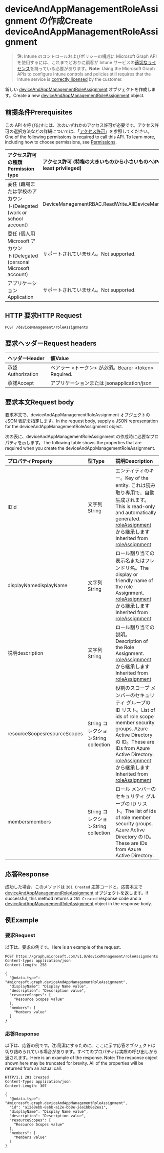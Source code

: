 # <a name="create-deviceandappmanagementroleassignment"></a><span data-ttu-id="cfa49-101">deviceAndAppManagementRoleAssignment の作成</span><span class="sxs-lookup"><span data-stu-id="cfa49-101">Create deviceAndAppManagementRoleAssignment</span></span>

> <span data-ttu-id="cfa49-102">**注:** Intune のコントロールおよびポリシーの構成に Microsoft Graph API を使用するには、これまでどおりに顧客が Intune サービスの[適切なライセンス](https://go.microsoft.com/fwlink/?linkid=839381)を持っている必要があります。</span><span class="sxs-lookup"><span data-stu-id="cfa49-102">**Note:** Using the Microsoft Graph APIs to configure Intune controls and policies still requires that the Intune service is [correctly licensed](https://go.microsoft.com/fwlink/?linkid=839381) by the customer.</span></span>

<span data-ttu-id="cfa49-103">新しい [deviceAndAppManagementRoleAssignment](../resources/intune_rbac_deviceandappmanagementroleassignment.md) オブジェクトを作成します。</span><span class="sxs-lookup"><span data-stu-id="cfa49-103">Create a new [deviceAndAppManagementRoleAssignment](../resources/intune_rbac_deviceandappmanagementroleassignment.md) object.</span></span>
## <a name="prerequisites"></a><span data-ttu-id="cfa49-104">前提条件</span><span class="sxs-lookup"><span data-stu-id="cfa49-104">Prerequisites</span></span>
<span data-ttu-id="cfa49-p101">この API を呼び出すには、次のいずれかのアクセス許可が必要です。アクセス許可の選択方法などの詳細については、「[アクセス許可](../../../concepts/permissions_reference.md)」を参照してください。</span><span class="sxs-lookup"><span data-stu-id="cfa49-p101">One of the following permissions is required to call this API. To learn more, including how to choose permissions, see [Permissions](../../../concepts/permissions_reference.md).</span></span>

|<span data-ttu-id="cfa49-107">アクセス許可の種類</span><span class="sxs-lookup"><span data-stu-id="cfa49-107">Permission type</span></span>|<span data-ttu-id="cfa49-108">アクセス許可 (特権の大きいものから小さいものへ)</span><span class="sxs-lookup"><span data-stu-id="cfa49-108">Permissions (from most to least privileged)</span></span>|
|:---|:---|
|<span data-ttu-id="cfa49-109">委任 (職場または学校のアカウント)</span><span class="sxs-lookup"><span data-stu-id="cfa49-109">Delegated (work or school account)</span></span>|<span data-ttu-id="cfa49-110">DeviceManagementRBAC.ReadWrite.All</span><span class="sxs-lookup"><span data-stu-id="cfa49-110">DeviceManagementRBAC.ReadWrite.All</span></span>|
|<span data-ttu-id="cfa49-111">委任 (個人用 Microsoft アカウント)</span><span class="sxs-lookup"><span data-stu-id="cfa49-111">Delegated (personal Microsoft account)</span></span>|<span data-ttu-id="cfa49-112">サポートされていません。</span><span class="sxs-lookup"><span data-stu-id="cfa49-112">Not supported.</span></span>|
|<span data-ttu-id="cfa49-113">アプリケーション</span><span class="sxs-lookup"><span data-stu-id="cfa49-113">Application</span></span>|<span data-ttu-id="cfa49-114">サポートされていません。</span><span class="sxs-lookup"><span data-stu-id="cfa49-114">Not supported.</span></span>|

## <a name="http-request"></a><span data-ttu-id="cfa49-115">HTTP 要求</span><span class="sxs-lookup"><span data-stu-id="cfa49-115">HTTP Request</span></span>
<!-- {
  "blockType": "ignored"
}
-->
``` http
POST /deviceManagement/roleAssignments
```

## <a name="request-headers"></a><span data-ttu-id="cfa49-116">要求ヘッダー</span><span class="sxs-lookup"><span data-stu-id="cfa49-116">Request headers</span></span>
|<span data-ttu-id="cfa49-117">ヘッダー</span><span class="sxs-lookup"><span data-stu-id="cfa49-117">Header</span></span>|<span data-ttu-id="cfa49-118">値</span><span class="sxs-lookup"><span data-stu-id="cfa49-118">Value</span></span>|
|:---|:---|
|<span data-ttu-id="cfa49-119">承認</span><span class="sxs-lookup"><span data-stu-id="cfa49-119">Authorization</span></span>|<span data-ttu-id="cfa49-120">ベアラー &lt;トークン&gt; が必須。</span><span class="sxs-lookup"><span data-stu-id="cfa49-120">Bearer &lt;token&gt; Required.</span></span>|
|<span data-ttu-id="cfa49-121">承諾</span><span class="sxs-lookup"><span data-stu-id="cfa49-121">Accept</span></span>|<span data-ttu-id="cfa49-122">アプリケーションまたは json</span><span class="sxs-lookup"><span data-stu-id="cfa49-122">application/json</span></span>|

## <a name="request-body"></a><span data-ttu-id="cfa49-123">要求本文</span><span class="sxs-lookup"><span data-stu-id="cfa49-123">Request body</span></span>
<span data-ttu-id="cfa49-124">要求本文で、deviceAndAppManagementRoleAssignment オブジェクトの JSON 表記を指定します。</span><span class="sxs-lookup"><span data-stu-id="cfa49-124">In the request body, supply a JSON representation for the deviceAndAppManagementRoleAssignment object.</span></span>

<span data-ttu-id="cfa49-125">次の表に、deviceAndAppManagementRoleAssignment の作成時に必要なプロパティを示します。</span><span class="sxs-lookup"><span data-stu-id="cfa49-125">The following table shows the properties that are required when you create the deviceAndAppManagementRoleAssignment.</span></span>

|<span data-ttu-id="cfa49-126">プロパティ</span><span class="sxs-lookup"><span data-stu-id="cfa49-126">Property</span></span>|<span data-ttu-id="cfa49-127">型</span><span class="sxs-lookup"><span data-stu-id="cfa49-127">Type</span></span>|<span data-ttu-id="cfa49-128">説明</span><span class="sxs-lookup"><span data-stu-id="cfa49-128">Description</span></span>|
|:---|:---|:---|
|<span data-ttu-id="cfa49-129">ID</span><span class="sxs-lookup"><span data-stu-id="cfa49-129">id</span></span>|<span data-ttu-id="cfa49-130">文字列</span><span class="sxs-lookup"><span data-stu-id="cfa49-130">String</span></span>|<span data-ttu-id="cfa49-131">エンティティのキー。</span><span class="sxs-lookup"><span data-stu-id="cfa49-131">Key of the entity.</span></span> <span data-ttu-id="cfa49-132">これは読み取り専用で、自動生成されます。</span><span class="sxs-lookup"><span data-stu-id="cfa49-132">This is read-only and automatically generated.</span></span> <span data-ttu-id="cfa49-133">[roleAssignment](../resources/intune_rbac_roleassignment.md) から継承します</span><span class="sxs-lookup"><span data-stu-id="cfa49-133">Inherited from [roleAssignment](../resources/intune_rbac_roleassignment.md)</span></span>|
|<span data-ttu-id="cfa49-134">displayName</span><span class="sxs-lookup"><span data-stu-id="cfa49-134">displayName</span></span>|<span data-ttu-id="cfa49-135">文字列</span><span class="sxs-lookup"><span data-stu-id="cfa49-135">String</span></span>|<span data-ttu-id="cfa49-136">ロール割り当ての表示名またはフレンドリ名。</span><span class="sxs-lookup"><span data-stu-id="cfa49-136">The display or friendly name of the role Assignment.</span></span> <span data-ttu-id="cfa49-137">[roleAssignment](../resources/intune_rbac_roleassignment.md) から継承します</span><span class="sxs-lookup"><span data-stu-id="cfa49-137">Inherited from [roleAssignment](../resources/intune_rbac_roleassignment.md)</span></span>|
|<span data-ttu-id="cfa49-138">説明</span><span class="sxs-lookup"><span data-stu-id="cfa49-138">description</span></span>|<span data-ttu-id="cfa49-139">文字列</span><span class="sxs-lookup"><span data-stu-id="cfa49-139">String</span></span>|<span data-ttu-id="cfa49-140">ロール割り当ての説明。</span><span class="sxs-lookup"><span data-stu-id="cfa49-140">Description of the Role Assignment.</span></span> <span data-ttu-id="cfa49-141">[roleAssignment](../resources/intune_rbac_roleassignment.md) から継承します</span><span class="sxs-lookup"><span data-stu-id="cfa49-141">Inherited from [roleAssignment](../resources/intune_rbac_roleassignment.md)</span></span>|
|<span data-ttu-id="cfa49-142">resourceScopes</span><span class="sxs-lookup"><span data-stu-id="cfa49-142">resourceScopes</span></span>|<span data-ttu-id="cfa49-143">String コレクション</span><span class="sxs-lookup"><span data-stu-id="cfa49-143">String collection</span></span>|<span data-ttu-id="cfa49-144">役割のスコープ メンバーのセキュリティ グループの ID リスト。</span><span class="sxs-lookup"><span data-stu-id="cfa49-144">List of ids of role scope member security groups.</span></span>  <span data-ttu-id="cfa49-145">Azure Active Directory の ID。</span><span class="sxs-lookup"><span data-stu-id="cfa49-145">These are IDs from Azure Active Directory.</span></span> <span data-ttu-id="cfa49-146">[roleAssignment](../resources/intune_rbac_roleassignment.md) から継承します</span><span class="sxs-lookup"><span data-stu-id="cfa49-146">Inherited from [roleAssignment](../resources/intune_rbac_roleassignment.md)</span></span>|
|<span data-ttu-id="cfa49-147">members</span><span class="sxs-lookup"><span data-stu-id="cfa49-147">members</span></span>|<span data-ttu-id="cfa49-148">String コレクション</span><span class="sxs-lookup"><span data-stu-id="cfa49-148">String collection</span></span>|<span data-ttu-id="cfa49-149">ロール メンバーのセキュリティ グループの ID リスト。</span><span class="sxs-lookup"><span data-stu-id="cfa49-149">The list of ids of role member security groups.</span></span> <span data-ttu-id="cfa49-150">Azure Active Directory の ID。</span><span class="sxs-lookup"><span data-stu-id="cfa49-150">These are IDs from Azure Active Directory.</span></span>|



## <a name="response"></a><span data-ttu-id="cfa49-151">応答</span><span class="sxs-lookup"><span data-stu-id="cfa49-151">Response</span></span>
<span data-ttu-id="cfa49-152">成功した場合、このメソッドは `201 Created` 応答コードと、応答本文で [deviceAndAppManagementRoleAssignment](../resources/intune_rbac_deviceandappmanagementroleassignment.md) オブジェクトを返します。</span><span class="sxs-lookup"><span data-stu-id="cfa49-152">If successful, this method returns a `201 Created` response code and a [deviceAndAppManagementRoleAssignment](../resources/intune_rbac_deviceandappmanagementroleassignment.md) object in the response body.</span></span>

## <a name="example"></a><span data-ttu-id="cfa49-153">例</span><span class="sxs-lookup"><span data-stu-id="cfa49-153">Example</span></span>
### <a name="request"></a><span data-ttu-id="cfa49-154">要求</span><span class="sxs-lookup"><span data-stu-id="cfa49-154">Request</span></span>
<span data-ttu-id="cfa49-155">以下は、要求の例です。</span><span class="sxs-lookup"><span data-stu-id="cfa49-155">Here is an example of the request.</span></span>
``` http
POST https://graph.microsoft.com/v1.0/deviceManagement/roleAssignments
Content-type: application/json
Content-length: 258

{
  "@odata.type": "#microsoft.graph.deviceAndAppManagementRoleAssignment",
  "displayName": "Display Name value",
  "description": "Description value",
  "resourceScopes": [
    "Resource Scopes value"
  ],
  "members": [
    "Members value"
  ]
}
```

### <a name="response"></a><span data-ttu-id="cfa49-156">応答</span><span class="sxs-lookup"><span data-stu-id="cfa49-156">Response</span></span>
<span data-ttu-id="cfa49-p107">以下は、応答の例です。注:簡潔にするために、ここに示す応答オブジェクトは切り詰められている場合があります。すべてのプロパティは実際の呼び出しから返されます。</span><span class="sxs-lookup"><span data-stu-id="cfa49-p107">Here is an example of the response. Note: The response object shown here may be truncated for brevity. All of the properties will be returned from an actual call.</span></span>
``` http
HTTP/1.1 201 Created
Content-Type: application/json
Content-Length: 307

{
  "@odata.type": "#microsoft.graph.deviceAndAppManagementRoleAssignment",
  "id": "a12e8ebb-8ebb-a12e-bb8e-2ea1bb8e2ea1",
  "displayName": "Display Name value",
  "description": "Description value",
  "resourceScopes": [
    "Resource Scopes value"
  ],
  "members": [
    "Members value"
  ]
}
```









